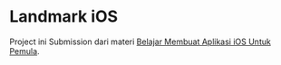 # Landmark iOS

Project ini Submission dari materi [Belajar Membuat Aplikasi iOS Untuk Pemula](https://www.dicoding.com/academies/171).
